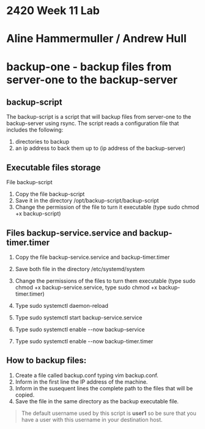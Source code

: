 
# 2420 Week 11 Lab

# Aline Hammermuller / Andrew Hull

# backup-one - backup files from server-one to the backup-server

## backup-script 

The backup-script is a script that will backup files from server-one to the backup-server using rsync.
The script reads a configuration file that includes the following: 

1. directories to backup
2. an ip address to back them up to (ip address of the backup-server)

## Executable files storage

File backup-script
1. Copy the file backup-script
2. Save it in the directory /opt/backup-script/backup-script
3. Change the permission of the file to turn it executable 
	(type sudo chmod +x backup-script)


## Files backup-service.service and backup-timer.timer

1. Copy the file backup-service.service and backup-timer.timer
2. Save both file in the directory /etc/systemd/system
3. Change the permissions of the files to turn them executable
	(type sudo chmod +x backup-service.service, type sudo chmod +x backup-timer.timer)

4. Type sudo systemctl daemon-reload
5. Type sudo systemctl start backup-service.service
6. Type sudo systemctl enable --now backup-service
7. Type sudo systemctl enable --now backup-timer.timer

## How to backup files: 

1. Create a file called backup.conf typing vim backup.conf.
2. Inform in the first line the IP address of the machine.
3. Inform in the susequent lines the complete path to the files that will be copied.
4. Save the file in the same directory as the backup executable file. 

> The default username used by this script is **user1** so be sure that you have a user with this
> username in your destination host. 
